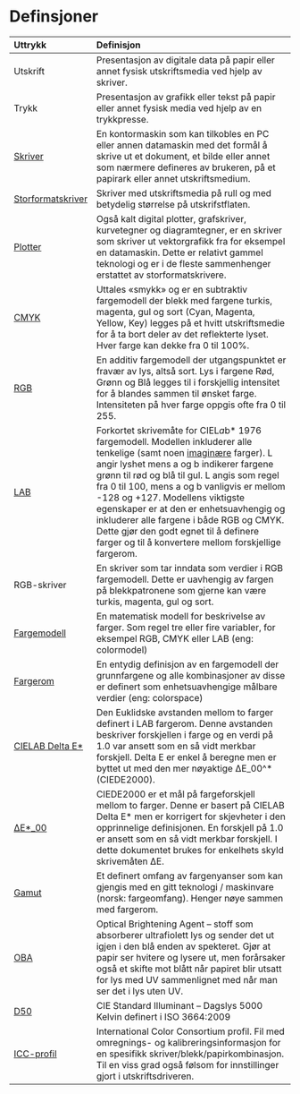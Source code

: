# Definsjoner
| Uttrykk    | Definisjon    |
|:------|:------|
| Utskrift               | Presentasjon av digitale data på papir eller annet fysisk utskriftsmedia ved hjelp av skriver. |
| Trykk                  | Presentasjon av grafikk eller tekst på papir eller annet fysisk media ved hjelp av en trykkpresse. |
| [Skriver][1]           | En kontormaskin som kan tilkobles en PC eller annen datamaskin med det formål å skrive ut et dokument, et bilde eller annet som nærmere defineres av brukeren, på et papirark eller annet utskriftsmedium. |
| [Storformatskriver][2] | Skriver med utskriftsmedia på rull og med betydelig størrelse på utskrifstflaten. |
| [Plotter][3]           | Også kalt digital plotter, grafskriver, kurvetegner og diagramtegner, er en skriver som skriver ut vektorgrafikk fra for eksempel en datamaskin. Dette er relativt gammel teknologi og er i de fleste sammenhenger erstattet av storformatskrivere. |
| [CMYK][4]              | Uttales «smykk» og er en subtraktiv fargemodell der blekk med fargene turkis, magenta, gul og sort (Cyan, Magenta, Yellow, Key) legges på et hvitt utskriftsmedie for å ta bort deler av det reflekterte lyset. Hver farge kan dekke fra 0 til 100%. |
| [RGB][5]               | En additiv fargemodell der utgangspunktet er fravær av lys, altså sort. Lys i fargene Rød, Grønn og Blå legges til i forskjellig intensitet for å blandes sammen til ønsket farge. Intensiteten på hver farge oppgis ofte fra 0 til 255. |
| [LAB][6]               | Forkortet skrivemåte for CIEL*a*b* 1976 fargemodell. Modellen inkluderer alle tenkelige (samt noen [imaginære][15] farger). L angir lyshet mens a og b indikerer fargene grønn til rød og blå til gul. L angis som regel fra 0 til 100, mens a og b vanligvis er mellom -128 og +127. Modellens viktigste egenskaper er at den er enhetsuavhengig og inkluderer alle fargene i både RGB og CMYK. Dette gjør den godt egnet til å definere farger og til å konvertere mellom forskjellige fargerom.  |
| RGB-skriver	           | En skriver som tar inndata som verdier i RGB fargemodell. Dette er uavhengig av fargen på blekkpatronene som gjerne kan være turkis, magenta, gul og sort. |
| [Fargemodell][7]       | En matematisk modell for beskrivelse av farger. Som regel tre eller fire variabler, for eksempel RGB, CMYK eller LAB (eng: colormodel) |
| [Fargerom][8]          | En entydig definisjon av en fargemodell der grunnfargene og alle kombinasjoner av disse er definert som enhetsuavhengige målbare verdier (eng: colorspace) |
| [CIELAB Delta E*][9]   | Den Euklidske avstanden mellom to farger definert i LAB fargerom. Denne avstanden beskriver forskjellen i farge og en verdi på 1.0 var ansett som en så vidt merkbar forskjell. Delta E er enkel å beregne men er byttet ut med den mer nøyaktige ∆E_00^* (CIEDE2000). |
| [∆E*_00][10]           | CIEDE2000 er et mål på fargeforskjell mellom to farger. Denne er basert på CIELAB Delta E* men er korrigert for skjevheter i den opprinnelige definisjonen. En forskjell på 1.0 er ansett som en så vidt merkbar forskjell. I dette dokumentet brukes for enkelhets skyld skrivemåten ∆E. |
| [Gamut][11]            | Et definert omfang av fargenyanser som kan gjengis med en gitt teknologi / maskinvare (norsk: fargeomfang). Henger nøye sammen med fargerom. |
| [OBA][12]              | Optical Brightening Agent – stoff som absorberer ultrafiolett lys og sender det ut igjen i den blå enden av spekteret. Gjør at papir ser hvitere og lysere ut, men forårsaker også et skifte mot blått når papiret blir utsatt for lys med UV sammenlignet med når man ser det i lys uten UV. |
| [D50][13]              | CIE Standard Illuminant – Dagslys 5000 Kelvin definert i ISO 3664:2009 |
| [ICC-profil][14]       | International Color Consortium profil. Fil med omregnings- og kalibreringsinformasjon for en spesifikk skriver/blekk/papirkombinasjon. Til en viss grad også følsom for innstillinger gjort i utskriftsdriveren. |

[1]:  https://en.wikipedia.org/wiki/Printer_(computing)
[2]:  https://en.wikipedia.org/wiki/Wide-format_printer
[3]:  https://en.wikipedia.org/wiki/Plotter
[4]:  https://en.wikipedia.org/wiki/CMYK_color_model
[5]:  https://en.wikipedia.org/wiki/RGB_color_model
[6]:  https://en.wikipedia.org/wiki/CIELAB_color_space
[7]:  https://en.wikipedia.org/wiki/Color_model
[8]:  https://en.wikipedia.org/wiki/Color_space
[9]:  https://en.wikipedia.org/wiki/Color_difference#CIELAB_%CE%94E*
[10]: https://en.wikipedia.org/wiki/Color_difference#CIEDE2000
[11]: https://en.wikipedia.org/wiki/Gamut
[12]: https://en.wikipedia.org/wiki/Optical_brightener
[13]: https://en.wikipedia.org/wiki/Standard_illuminant#Illuminant_series_D
[14]: https://en.wikipedia.org/wiki/ICC_profile
[15]: https://en.wikipedia.org/wiki/Impossible_color
